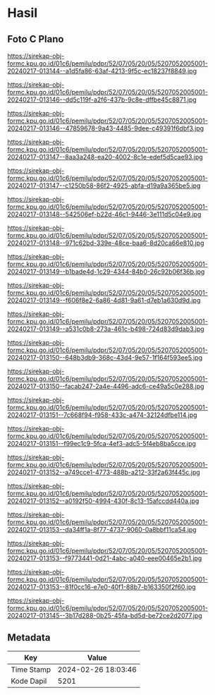 # Hasil

## Foto C Plano

https://sirekap-obj-formc.kpu.go.id/01c6/pemilu/pdpr/52/07/05/20/05/5207052005001-20240217-013144--a1d5fa86-63af-4213-9f5c-ec18237f8849.jpg

https://sirekap-obj-formc.kpu.go.id/01c6/pemilu/pdpr/52/07/05/20/05/5207052005001-20240217-013146--dd5c119f-a2f6-437b-9c8e-dffbe45c8871.jpg

https://sirekap-obj-formc.kpu.go.id/01c6/pemilu/pdpr/52/07/05/20/05/5207052005001-20240217-013146--47859678-9a43-4485-9dee-c49391f6dbf3.jpg

https://sirekap-obj-formc.kpu.go.id/01c6/pemilu/pdpr/52/07/05/20/05/5207052005001-20240217-013147--8aa3a248-ea20-4002-8c1e-edef5d5cae93.jpg

https://sirekap-obj-formc.kpu.go.id/01c6/pemilu/pdpr/52/07/05/20/05/5207052005001-20240217-013147--c1250b58-86f2-4925-abfa-d19a9a365be5.jpg

https://sirekap-obj-formc.kpu.go.id/01c6/pemilu/pdpr/52/07/05/20/05/5207052005001-20240217-013148--542506ef-b22d-46c1-9446-3e111d5c04e9.jpg

https://sirekap-obj-formc.kpu.go.id/01c6/pemilu/pdpr/52/07/05/20/05/5207052005001-20240217-013148--971c62bd-339e-48ce-baa6-8d20ca66e810.jpg

https://sirekap-obj-formc.kpu.go.id/01c6/pemilu/pdpr/52/07/05/20/05/5207052005001-20240217-013149--b1bade4d-1c29-4344-84b0-26c92b06f36b.jpg

https://sirekap-obj-formc.kpu.go.id/01c6/pemilu/pdpr/52/07/05/20/05/5207052005001-20240217-013149--f606f8e2-6a86-4d81-9a61-d7eb1a630d9d.jpg

https://sirekap-obj-formc.kpu.go.id/01c6/pemilu/pdpr/52/07/05/20/05/5207052005001-20240217-013149--a531c0b8-273a-461c-b498-724d83d9dab3.jpg

https://sirekap-obj-formc.kpu.go.id/01c6/pemilu/pdpr/52/07/05/20/05/5207052005001-20240217-013150--648b3db9-368c-43d4-9e57-1f164f593ee5.jpg

https://sirekap-obj-formc.kpu.go.id/01c6/pemilu/pdpr/52/07/05/20/05/5207052005001-20240217-013150--facab247-2a4e-4496-adc6-ce49a5c0e288.jpg

https://sirekap-obj-formc.kpu.go.id/01c6/pemilu/pdpr/52/07/05/20/05/5207052005001-20240217-013151--7c668f94-f958-433c-a474-32124dfbe114.jpg

https://sirekap-obj-formc.kpu.go.id/01c6/pemilu/pdpr/52/07/05/20/05/5207052005001-20240217-013151--f99ec1c9-5fca-4ef3-adc5-5f4eb8ba5cce.jpg

https://sirekap-obj-formc.kpu.go.id/01c6/pemilu/pdpr/52/07/05/20/05/5207052005001-20240217-013152--a749cce1-4773-488b-a212-33f2a63f445c.jpg

https://sirekap-obj-formc.kpu.go.id/01c6/pemilu/pdpr/52/07/05/20/05/5207052005001-20240217-013152--a0192f50-4994-430f-8c13-15afccdd440a.jpg

https://sirekap-obj-formc.kpu.go.id/01c6/pemilu/pdpr/52/07/05/20/05/5207052005001-20240217-013153--da34ff1a-8f77-4737-9060-0a8bbf11ca54.jpg

https://sirekap-obj-formc.kpu.go.id/01c6/pemilu/pdpr/52/07/05/20/05/5207052005001-20240217-013153--f9773441-0d21-4abc-a040-eee00465e2b1.jpg

https://sirekap-obj-formc.kpu.go.id/01c6/pemilu/pdpr/52/07/05/20/05/5207052005001-20240217-013153--81f0cc16-e7e0-40f1-88b7-b163350f2f60.jpg

https://sirekap-obj-formc.kpu.go.id/01c6/pemilu/pdpr/52/07/05/20/05/5207052005001-20240217-013145--3b17d288-0b25-45fa-bd5d-be72ce2d2077.jpg


## Metadata

| Key        | Value               |
| ---------- | ------------------- |
| Time Stamp | 2024-02-26 18:03:46 |
| Kode Dapil | 5201                |



